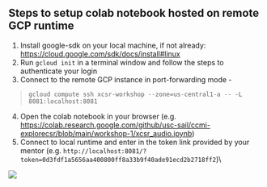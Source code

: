 ## Steps to setup colab notebook hosted on remote GCP runtime

1. Install google-sdk on your local machine, if not already: https://cloud.google.com/sdk/docs/install#linux
2. Run `gcloud init` in a terminal window and follow the steps to authenticate your login
3. Connect to the remote GCP instance in port-forwarding mode - 

>`gcloud compute ssh xcsr-workshop --zone=us-central1-a -- -L 8081:localhost:8081`

4. Open the colab notebook in your browser (e.g. https://colab.research.google.com/github/usc-sail/ccmi-explorecsr/blob/main/workshop-1/xcsr_audio.ipynb)
5. Connect to local runtime and enter in the token link provided by your mentor (e.g. `http://localhost:8081/?token=0d3fdf1a5656aa400800ff8a33b9f40ade91ecd2b2718ff2`)\

<img src="/images/colab-runtime.gif">
